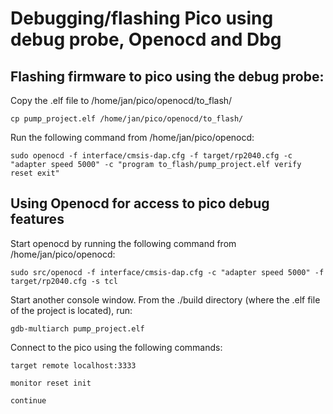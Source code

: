 # Debugging/flashing Pico using debug probe, Openocd and Dbg

## Flashing firmware to pico using the debug probe:

Copy the .elf file to /home/jan/pico/openocd/to_flash/

``cp pump_project.elf /home/jan/pico/openocd/to_flash/``

Run the following command from /home/jan/pico/openocd:

``sudo openocd -f interface/cmsis-dap.cfg -f target/rp2040.cfg -c "adapter speed 5000" -c "program to_flash/pump_project.elf verify reset exit"``

## Using Openocd for access to pico debug features

Start openocd by running the following command from /home/jan/pico/openocd:

``sudo src/openocd -f interface/cmsis-dap.cfg -c "adapter speed 5000" -f target/rp2040.cfg -s tcl``

Start another console window. From the ./build directory (where the .elf file of the project is located), run:

``gdb-multiarch pump_project.elf``

Connect to the pico using the following commands:

``target remote localhost:3333``

``monitor reset init``

``continue``
